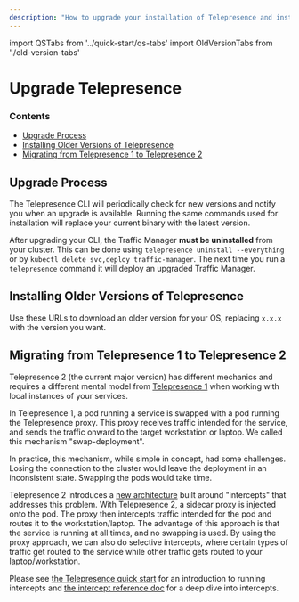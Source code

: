 ```yaml
---
description: "How to upgrade your installation of Telepresence and install previous versions."
---
```


import QSTabs from '../quick-start/qs-tabs'
import OldVersionTabs from './old-version-tabs'

# Upgrade Telepresence

<div class="docs-article-toc">
<h3>Contents</h3>

* [Upgrade Process](#upgrade-process)
* [Installing Older Versions of Telepresence](#installing-older-versions-of-telepresence)
* [Migrating from Telepresence 1 to Telepresence 2](#migrating-from-telepresence-1-to-telepresence-2)

</div>

## Upgrade Process
The Telepresence CLI will periodically check for new versions and notify you when an upgrade is available.  Running the same commands used for installation will replace your current binary with the latest version.

<QSTabs/>

After upgrading your CLI, the Traffic Manager **must be uninstalled** from your cluster. This can be done using `telepresence uninstall --everything` or by `kubectl delete svc,deploy traffic-manager`. The next time you run a `telepresence` command it will deploy an upgraded Traffic Manager.

## Installing Older Versions of Telepresence

Use these URLs to download an older version for your OS, replacing `x.x.x` with the version you want.

<OldVersionTabs/>

## Migrating from Telepresence 1 to Telepresence 2

Telepresence 2 (the current major version) has different mechanics and requires a different mental model from [Telepresence 1](https://www.telepresence.io/docs/v1/) when working with local instances of your services.

In Telepresence 1, a pod running a service is swapped with a pod running the Telepresence proxy. This proxy receives traffic intended for the service, and sends the traffic onward to the target workstation or laptop. We called this mechanism "swap-deployment".

In practice, this mechanism, while simple in concept, had some challenges. Losing the connection to the cluster would leave the deployment in an inconsistent state. Swapping the pods would take time.

Telepresence 2 introduces a [new architecture](../../reference/architecture/) built around "intercepts" that addresses this problem. With Telepresence 2, a sidecar proxy is injected onto the pod. The proxy then intercepts traffic intended for the pod and routes it to the workstation/laptop. The advantage of this approach is that the service is running at all times, and no swapping is used. By using the proxy approach, we can also do selective intercepts, where certain types of traffic get routed to the service while other traffic gets routed to your laptop/workstation.

Please see [the Telepresence quick start](../../quick-start/) for an introduction to running intercepts and [the intercept reference doc](../../reference/intercepts/) for a deep dive into intercepts.
